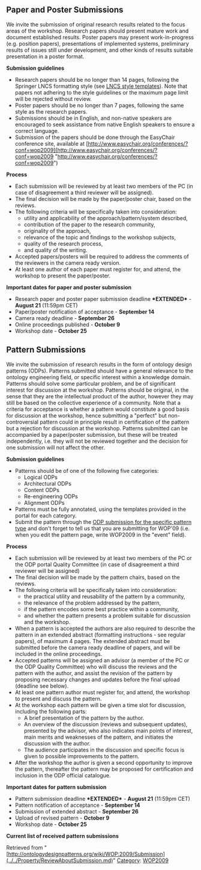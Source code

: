 ##   Paper and Poster Submissions


We invite the submission of original research results related to the focus areas of the workshop. Research papers should present mature work and document established results. Poster papers may present work-in-progress (e.g. position papers), presentations of implemented systems, preliminary results of issues still under development, and other kinds of results suitable presentation in a poster format.


__Submission guidelines__



* Research papers should be no longer than 14 pages, following the Springer LNCS formatting style (see [LNCS style templates](http://www.springer.com/computer/lncs?SGWID=0-164-2-72376-0 "http://www.springer.com/computer/lncs?SGWID=0-164-2-72376-0")). Note that papers not adhering to the style guidelines or the maximum page limit will be rejected without review.
* Poster papers should be no longer than 7 pages, following the same style as the research papers.
* Submissions should be in English, and non-native speakers are encouraged to seek assistance from native English speakers to ensure a correct language.
* Submission of the papers should be done through the EasyChair conference site, available at [http://www.easychair.org/conferences/?conf=wop2009](http://www.easychair.org/conferences/?conf=wop2009 "http://www.easychair.org/conferences/?conf=wop2009")


__Process__



* Each submission will be reviewed by at least two members of the PC (in case of disagreement a third reviewer will be assigned).
* The final decision will be made by the paper/poster chair, based on the reviews.
* The following criteria will be specifically taken into consideration:
	+ utility and applicability of the approach/pattern/system described,
	+ contribution of the paper to the research community,
	+ originality of the approach,
	+ relevance of the topic and findings to the workshop subjects,
	+ quality of the research process,
	+ and quality of the writing.
* Accepted papers/posters will be required to address the comments of the reviewers in the camera ready version.
* At least one author of each paper must register for, and attend, the workshop to present the paper/poster.


__Important dates for paper and poster submission__



* Research paper and poster paper submission deadline __\*EXTENDED\*__ - __August 21__ (11:59pm CET)
* Paper/poster notification of acceptance - __September 14__
* Camera ready deadline - __September 26__
* Online proceedings published - __October 9__
* Workshop date - __October 25__


##   Pattern Submissions


We invite the submission of research results in the form of ontology design patterns (ODPs). Patterns submitted should have a general relevance to the ontology engineering field, or specific interest within a knowledge domain. Patterns should solve some particular problem, and be of significant interest for discussion at the workshop. Patterns should be original, in the sense that they are the intellectual product of the author, however they may still be based on the collective experience of a community. Note that a criteria for acceptance is whether a pattern would constitute a good basis for discussion at the workshop, hence submitting a "perfect" but non-controversial pattern could in principle result in certification of the pattern but a rejection for discussion at the workshop. Patterns submitted can be accompanied by a paper/poster submission, but these will be treated independently, i.e. they will not be reviewed together and the decision for one submission will not affect the other.


__Submission guidelines__



* Patterns should be of one of the following five categories:
	+ Logical ODPs
	+ Architectural ODPs
	+ Content ODPs
	+ Re-engineering ODPs
	+ Alignment ODPs
* Patterns must be fully annotated, using the templates provided in the portal for each category.
* Submit the pattern through the  [ODP submission for the specific pattern type](../../Submissions/SubmitAPattern.md "Submissions:SubmitAPattern") and don't forget to tell us that you are submitting for WOP'09 (i.e. when you edit the pattern page, write WOP2009 in the "event" field).


__Process__



* Each submission will be reviewed by at least two members of the PC or the ODP portal Quality Committee (in case of disagreement a third reviewer will be assigned)
* The final decision will be made by the pattern chairs, based on the reviews.
* The following criteria will be specifically taken into consideration:
	+ the practical utility and reusability of the pattern by a community,
	+ the relevance of the problem addressed by the pattern,
	+ if the pattern encodes some best practice within a community,
	+ and whether the pattern presents a problem suitable for discussion and the workshop.
* When a pattern is accepted the authors are also required to describe the pattern in an extended abstract (formatting instructions - see regular papers), of maximum 4 pages. The extended abstract must be submitted before the camera ready deadline of papers, and will be included in the online proceedings.
* Accepted patterns will be assigned an advisor (a member of the PC or the ODP Quality Committee) who will discuss the reviews and the pattern with the author, and assist the revision of the pattern by proposing necessary changes and updates before the final upload (deadline see below).
* At least one pattern author must register for, and attend, the workshop to present and discuss the pattern.
* At the workshop each pattern will be given a time slot for discussion, including the following parts:
	+ A brief presentation of the pattern by the author.
	+ An overview of the discussion (reviews and subsequent updates), presented by the advisor, who also indicates main points of interest, main merits and weaknesses of the pattern, and initiates the discussion with the author.
	+ The audience participates in the discussion and specific focus is given to possible improvements to the pattern.
* After the workshop the author is given a second opportunity to improve the pattern, thereafter the pattern may be proposed for certification and inclusion in the ODP official catalogue.


  

__Important dates for pattern submission__



* Pattern submission deadline __\*EXTENDED\*__ - __August 21__ (11:59pm CET)
* Pattern notification of acceptance - __September 14__
* Submission of extended abstract - __September 26__
* Upload of revised pattern - __October 9__
* Workshop date - __October 25__


  

__Current list of received pattern submissions__





Retrieved from "[http://ontologydesignpatterns.org/wiki/WOP:2009/Submission](../../Property/ReviewAboutSubmission.md)"
 [Category](http://ontologydesignpatterns.org/wiki/Special:Categories "Special:Categories"): [WOP2009](../../Category/WOP2009.md "Category:WOP2009")